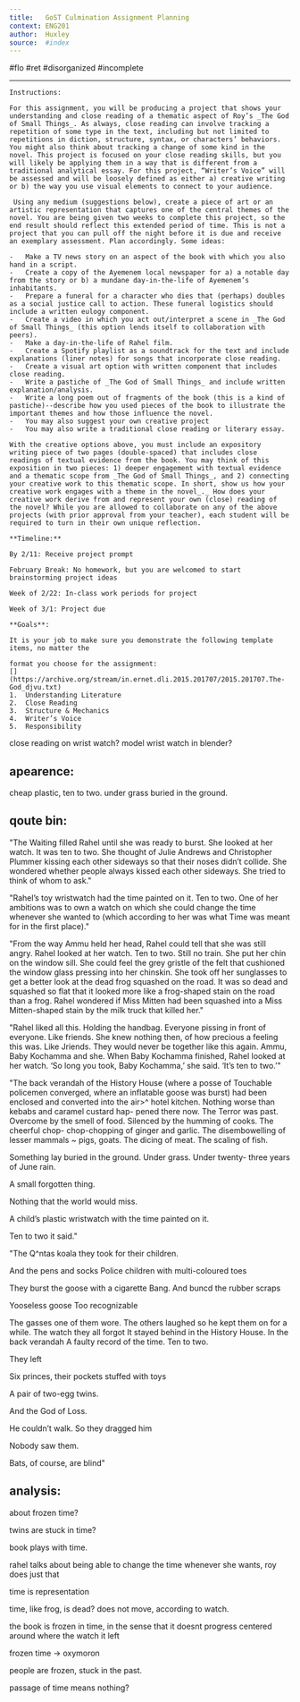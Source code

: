 ```yaml
---
title:   GoST Culmination Assignment Planning
context: ENG201
author:  Huxley
source:  #index
---
```


#flo #ret #disorganized #incomplete

---



```
Instructions: 

For this assignment, you will be producing a project that shows your understanding and close reading of a thematic aspect of Roy’s _The God of Small Things_. As always, close reading can involve tracking a repetition of some type in the text, including but not limited to repetitions in diction, structure, syntax, or characters’ behaviors. You might also think about tracking a change of some kind in the novel. This project is focused on your close reading skills, but you will likely be applying them in a way that is different from a traditional analytical essay. For this project, “Writer’s Voice” will be assessed and will be loosely defined as either a) creative writing or b) the way you use visual elements to connect to your audience.

 Using any medium (suggestions below), create a piece of art or an artistic representation that captures one of the central themes of the novel. You are being given two weeks to complete this project, so the end result should reflect this extended period of time. This is not a project that you can pull off the night before it is due and receive an exemplary assessment. Plan accordingly. Some ideas:

-   Make a TV news story on an aspect of the book with which you also hand in a script.
-   Create a copy of the Ayemenem local newspaper for a) a notable day from the story or b) a mundane day-in-the-life of Ayemenem’s inhabitants.
-   Prepare a funeral for a character who dies that (perhaps) doubles as a social justice call to action. These funeral logistics should include a written eulogy component.
-   Create a video in which you act out/interpret a scene in _The God of Small Things_ (this option lends itself to collaboration with peers).
-   Make a day-in-the-life of Rahel film.
-   Create a Spotify playlist as a soundtrack for the text and include explanations (liner notes) for songs that incorporate close reading.
-   Create a visual art option with written component that includes close reading.
-   Write a pastiche of _The God of Small Things_ and include written explanation/analysis.
-   Write a long poem out of fragments of the book (this is a kind of pastiche)--describe how you used pieces of the book to illustrate the important themes and how those influence the novel.
-   You may also suggest your own creative project
-   You may also write a traditional close reading or literary essay.

With the creative options above, you must include an expository writing piece of two pages (double-spaced) that includes close readings of textual evidence from the book. You may think of this exposition in two pieces: 1) deeper engagement with textual evidence and a thematic scope from _The God of Small Things_, and 2) connecting your creative work to this thematic scope. In short, show us how your creative work engages with a theme in the novel_._ How does your creative work derive from and represent your own (close) reading of the novel? While you are allowed to collaborate on any of the above projects (with prior approval from your teacher), each student will be required to turn in their own unique reflection.

**Timeline:**

By 2/11: Receive project prompt

February Break: No homework, but you are welcomed to start brainstorming project ideas

Week of 2/22: In-class work periods for project

Week of 3/1: Project due

**Goals**:

It is your job to make sure you demonstrate the following template items, no matter the

format you choose for the assignment:
[](https://archive.org/stream/in.ernet.dli.2015.201707/2015.201707.The-God_djvu.txt)
1.  Understanding Literature
2.  Close Reading
3.  Structure & Mechanics
4.  Writer’s Voice
5.  Responsibility
```



close reading on wrist watch? model wrist watch in blender?



## apearence:
cheap plastic, ten to two. under grass buried in the ground.


## qoute bin: 

"The Waiting filled Rahel until she was ready to burst. She
looked at her watch. It was ten to two. She thought of Julie 
Andrews and Christopher Plummer kissing each other sideways 
so that their noses didn’t collide. She wondered whether people 
always kissed each other sideways. She tried to think of whom 
to ask."

"Rahel’s toy wristwatch had the time painted on it. Ten to 
two. One of her ambitions was to own a watch on which she 
could change the time whenever she wanted to (which according 
to her was what Time was meant for in the first place)."


"From the way Ammu held her head, Rahel could tell that 
she was still angry. Rahel looked at her watch. Ten to two. Still 
no train. She put her chin on the window sill. She could feel 
the grey gristle of the felt that cushioned the window glass 
pressing into her chinskin. She took off her sunglasses to get a 
better look at the dead frog squashed on the road. It was so 
dead and squashed so flat that it looked more like a frog-shaped 
stain on the road than a frog. Rahel wondered if Miss Mitten 
had been squashed into a Miss Mitten-shaped stain by the milk 
truck that killed her."

"Rahel liked all this. Holding the handbag. Everyone pissing 
in front of everyone. Like friends. She knew nothing then, of 
how precious a feeling this was. Like Jriends. They would never 
be together like this again. Ammu, Baby Kochamma and she. 
When Baby Kochamma finished, Rahel looked at her watch. 
‘So long you took, Baby Kochamma,’ she said. ‘It’s ten to two.’"

"The back verandah of the History House (where a posse of 
Touchable policemen converged, where an inflatable goose was 
burst) had been enclosed and converted into the air>^ hotel 
kitchen. Nothing worse than kebabs and caramel custard hap- 
pened there now. The Terror was past. Overcome by the smell 
of food. Silenced by the humming of cooks. The cheerful chop- 
chop-chopping of ginger and garlic. The disembowelling of 
lesser mammals ~ pigs, goats. The dicing of meat. The scaling 
of fish. 

Something lay buried in the ground. Under grass. Under 
twenty- three years of June rain. 

A small forgotten thing. 

Nothing that the world would miss. 

A child’s plastic wristwatch with the time painted on it. 

Ten to two it said."



"The Q^ntas koala they took for their children. 

And the pens and socks Police children with multi-coloured 
toes 

They burst the goose with a cigarette Bang. And buncd the 
rubber scraps 

Yooseless goose Too recognizable 

The gasses one of them wore. The others laughed so he kept 
them on for a while. The watch they all forgot It stayed behind 
in the History House. In the back verandah A faulty record of 
the time. Ten to two. 

They left 

Six princes, their pockets stuffed with toys 

A pair of two-egg twins. 

And the God of Loss. 

He couldn’t walk. So they dragged him 

Nobody saw them. 

Bats, of course, are blind"





## analysis:


about frozen time? 

twins are stuck in time?

book plays with time. 

rahel talks about being able to change the time whenever she wants, roy does just that


time is representation

time, like frog, is dead? does not move, according to watch.


the book is frozen in time, in the sense that it doesnt progress
centered around where the watch it left


frozen time -> oxymoron


people are frozen, stuck in the past. 

passage of time means nothing?



















